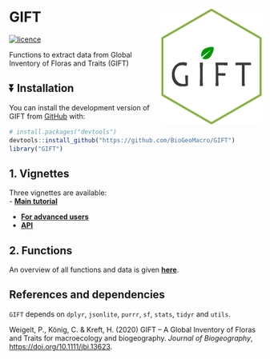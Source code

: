 
<!-- README.md is generated from README.Rmd. Please edit that file -->

# GIFT <img src="man/figures/GIFT_hexlogo.png" align="right" alt="" width="200" />

<!-- badges: start -->

[![licence](https://img.shields.io/badge/Licence-GPL--3-blue.svg)](https://www.r-project.org/Licenses/GPL-3)
<!-- badges: end -->

Functions to extract data from Global Inventory of Floras and Traits
(GIFT)

## :arrow_double_down: Installation

You can install the development version of GIFT from
[GitHub](https://github.com/) with:

``` r
# install.packages("devtools")
devtools::install_github("https://github.com/BioGeoMacro/GIFT")
library("GIFT")
```

## 1. Vignettes

Three vignettes are available: <br> - **[Main
tutorial](https://biogeomacro.github.io/GIFT/articles/GIFT.html)**  
- **[For advanced
users](https://biogeomacro.github.io/GIFT/articles/GIFT_advanced_users.html)**  
- **[API](https://biogeomacro.github.io/GIFT/articles/GIFT_API.html)**

## 2. Functions

An overview of all functions and data is given
**[here](https://biogeomacro.github.io/GIFT/reference/index.html)**.

## References and dependencies

`GIFT` depends on `dplyr`, `jsonlite`, `purrr`, `sf`, `stats`, `tidyr`
and `utils`.

Weigelt, P., König, C. & Kreft, H. (2020) GIFT – A Global Inventory of
Floras and Traits for macroecology and biogeography. *Journal of
Biogeography*, <https://doi.org/10.1111/jbi.13623>.
